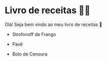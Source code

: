 # Livro de receitas :man_cook:

Olá! Seja bem vindo ao meu livro de receitas :wave:

- Strofonoff de Frango

- Pavê

- Bolo de Cenoura

  ​